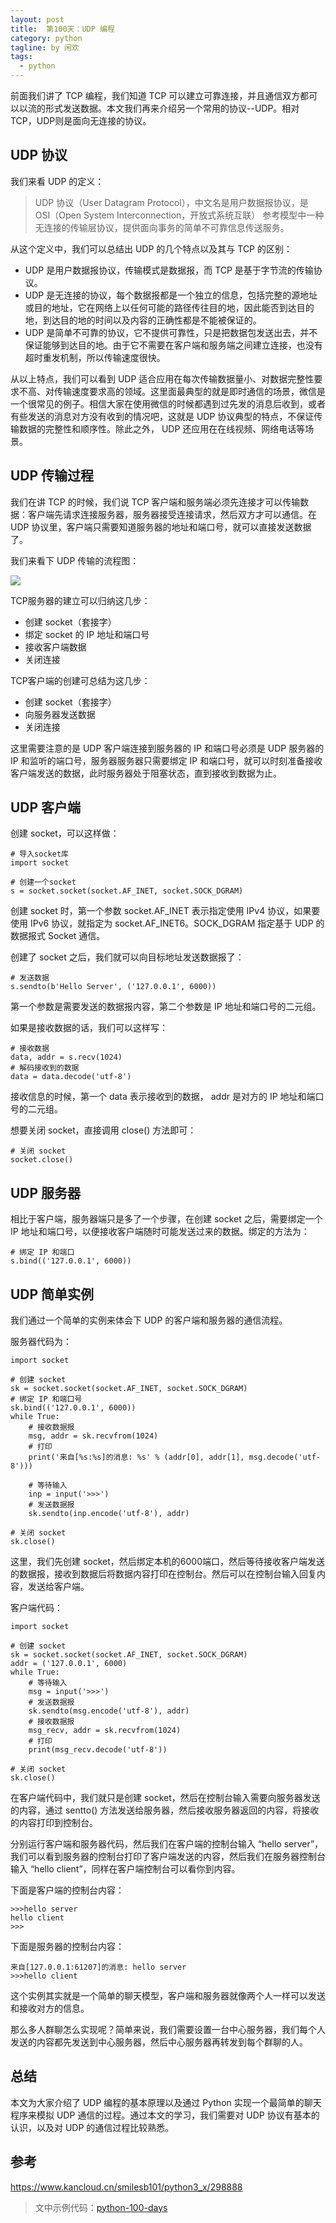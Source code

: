 ```yaml
---
layout: post
title:  第100天：UDP 编程
category: python
tagline: by 闲欢
tags: 
  - python
---
```



前面我们讲了 TCP 编程，我们知道 TCP 可以建立可靠连接，并且通信双方都可以以流的形式发送数据。本文我们再来介绍另一个常用的协议--UDP。相对TCP，UDP则是面向无连接的协议。
<!--more-->


## UDP 协议

我们来看 UDP 的定义：

>UDP 协议（User Datagram Protocol），中文名是用户数据报协议，是 OSI（Open System Interconnection，开放式系统互联） 参考模型中一种无连接的传输层协议，提供面向事务的简单不可靠信息传送服务。

从这个定义中，我们可以总结出 UDP 的几个特点以及其与 TCP 的区别：

- UDP 是用户数据报协议，传输模式是数据报，而 TCP 是基于字节流的传输协议。
- UDP 是无连接的协议，每个数据报都是一个独立的信息，包括完整的源地址或目的地址，它在网络上以任何可能的路径传往目的地，因此能否到达目的地，到达目的地的时间以及内容的正确性都是不能被保证的。
- UDP 是简单不可靠的协议，它不提供可靠性，只是把数据包发送出去，并不保证能够到达目的地。由于它不需要在客户端和服务端之间建立连接，也没有超时重发机制，所以传输速度很快。

从以上特点，我们可以看到 UDP 适合应用在每次传输数据量小、对数据完整性要求不高、对传输速度要求高的领域。这里面最典型的就是即时通信的场景，微信是一个很常见的例子。相信大家在使用微信的时候都遇到过先发的消息后收到，或者有些发送的消息对方没有收到的情况吧，这就是 UDP 协议典型的特点，不保证传输数据的完整性和顺序性。除此之外， UDP 还应用在在线视频、网络电话等场景。

## UDP 传输过程

我们在讲 TCP 的时候，我们说 TCP 客户端和服务端必须先连接才可以传输数据：客户端先请求连接服务器，服务器接受连接请求，然后双方才可以通信。在 UDP 协议里，客户端只需要知道服务器的地址和端口号，就可以直接发送数据了。

我们来看下 UDP 传输的流程图：

![](http://www.justdopython.com/assets/images/2019/python/python-udp.png)


TCP服务器的建立可以归纳这几步：
- 创建 socket（套接字）
- 绑定 socket 的 IP 地址和端口号
- 接收客户端数据
- 关闭连接
 
TCP客户端的创建可总结为这几步：
- 创建 socket（套接字）
- 向服务器发送数据
- 关闭连接

这里需要注意的是 UDP 客户端连接到服务器的 IP 和端口号必须是 UDP 服务器的 IP 和监听的端口号，服务器服务器只需要绑定 IP 和端口号，就可以时刻准备接收客户端发送的数据，此时服务器处于阻塞状态，直到接收到数据为止。

## UDP 客户端

创建 socket，可以这样做：

```
# 导入socket库
import socket

# 创建一个socket
s = socket.socket(socket.AF_INET, socket.SOCK_DGRAM)
```

创建 socket 时，第一个参数 socket.AF_INET 表示指定使用 IPv4 协议，如果要使用 IPv6 协议，就指定为 socket.AF_INET6。SOCK_DGRAM 指定基于 UDP 的数据报式 Socket 通信。

创建了 socket 之后，我们就可以向目标地址发送数据报了：

```
# 发送数据
s.sendto(b'Hello Server', ('127.0.0.1', 6000))
```

第一个参数是需要发送的数据报内容，第二个参数是 IP 地址和端口号的二元组。

如果是接收数据的话，我们可以这样写：

```
# 接收数据
data, addr = s.recv(1024)
# 解码接收到的数据
data = data.decode('utf-8')
```

接收信息的时候，第一个 data 表示接收到的数据， addr 是对方的 IP 地址和端口号的二元组。

想要关闭 socket，直接调用 close() 方法即可：

```
# 关闭 socket
socket.close()
```

## UDP 服务器

相比于客户端，服务器端只是多了一个步骤，在创建 socket 之后，需要绑定一个 IP 地址和端口号，以便接收客户端随时可能发送过来的数据。绑定的方法为：

```
# 绑定 IP 和端口
s.bind(('127.0.0.1', 6000))
```

## UDP 简单实例

我们通过一个简单的实例来体会下 UDP 的客户端和服务器的通信流程。

服务器代码为：

```
import socket

# 创建 socket
sk = socket.socket(socket.AF_INET, socket.SOCK_DGRAM)
# 绑定 IP 和端口号
sk.bind(('127.0.0.1', 6000))
while True:
    # 接收数据报
    msg, addr = sk.recvfrom(1024)
    # 打印
    print('来自[%s:%s]的消息: %s' % (addr[0], addr[1], msg.decode('utf-8')))

    # 等待输入
    inp = input('>>>')
    # 发送数据报
    sk.sendto(inp.encode('utf-8'), addr)

# 关闭 socket
sk.close()
```

这里，我们先创建 socket，然后绑定本机的6000端口，然后等待接收客户端发送的数据报，接收到数据后将数据内容打印在控制台。然后可以在控制台输入回复内容，发送给客户端。

客户端代码：

```
import socket

# 创建 socket
sk = socket.socket(socket.AF_INET, socket.SOCK_DGRAM)
addr = ('127.0.0.1', 6000)
while True:
    # 等待输入
    msg = input('>>>')
    # 发送数据报
    sk.sendto(msg.encode('utf-8'), addr)
    # 接收数据报
    msg_recv, addr = sk.recvfrom(1024)
    # 打印
    print(msg_recv.decode('utf-8'))

# 关闭 socket
sk.close()
```

在客户端代码中，我们就只是创建 socket，然后在控制台输入需要向服务器发送的内容，通过 sentto() 方法发送给服务器，然后接收服务器返回的内容，将接收的内容打印到控制台。

分别运行客户端和服务器代码，然后我们在客户端的控制台输入 “hello server”，我们可以看到服务器的控制台打印了客户端发送的内容，然后我们在服务器控制台输入 “hello client”，同样在客户端控制台可以看你到内容。

下面是客户端的控制台内容：

```
>>>hello server
hello client
>>>
```

下面是服务器的控制台内容：

```
来自[127.0.0.1:61207]的消息: hello server
>>>hello client
```

这个实例其实就是一个简单的聊天模型，客户端和服务器就像两个人一样可以发送和接收对方的信息。

那么多人群聊怎么实现呢？简单来说，我们需要设置一台中心服务器，我们每个人发送的内容都先发送到中心服务器，然后中心服务器再转发到每个群聊的人。


## 总结

本文为大家介绍了 UDP 编程的基本原理以及通过 Python 实现一个最简单的聊天程序来模拟 UDP 通信的过程。通过本文的学习，我们需要对 UDP 协议有基本的认识，以及对 UDP 的通信过程比较熟悉。

## 参考

https://www.kancloud.cn/smilesb101/python3_x/298888

> 文中示例代码：[python-100-days](https://github.com/JustDoPython/python-100-day)